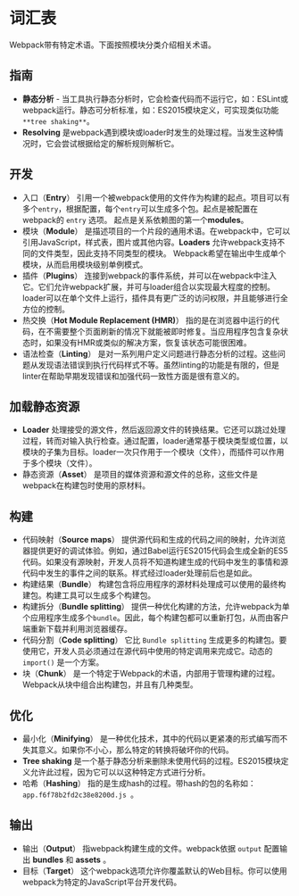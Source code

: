 # 词汇表

Webpack带有特定术语。下面按照模块分类介绍相关术语。

## 指南

* **静态分析** - 当工具执行静态分析时，它会检查代码而不运行它，如：ESLint或webpack运行。静态可分析标准，如：ES2015模块定义，可实现类似功能 `**tree shaking**`。
* **Resolving** 是webpack遇到模块或loader时发生的处理过程。当发生这种情况时，它会尝试根据给定的解析规则解析它。

## 开发

* 入口（**Entry**） 引用一个被webpack使用的文件作为构建的起点。项目可以有多个`entry`，根据配置，每个`entry`可以生成多个包。起点是被配置在webpack的 `entry` 选项。 起点是关系依赖图的第一个**modules**。
* 模块（**Module**） 是描述项目的一个片段的通用术语。在webpack中，它可以引用JavaScript，样式表，图片或其他内容。**Loaders** 允许webpack支持不同的文件类型，因此支持不同类型的模块。 Webpack希望在输出中生成单个模块，从而启用模块级别单例模式。
* 插件（**Plugins**） 连接到webpack的事件系统，并可以在webpack中注入它。它们允许webpack扩展，并可与loader组合以实现最大程度的控制。loader可以在单个文件上运行，插件具有更广泛的访问权限，并且能够进行全方位的控制。
* 热交换（**Hot Module Replacement (HMR)**） 指的是在浏览器中运行的代码，在不需要整个页面刷新的情况下就能被即时修复。当应用程序包含复杂状态时，如果没有HMR或类似的解决方案，恢复该状态可能很困难。
* 语法检查（**Linting**） 是对一系列用户定义问题进行静态分析的过程。这些问题从发现语法错误到执行代码样式不等。虽然linting的功能是有限的，但是linter在帮助早期发现错误和加强代码一致性方面是很有意义的。

## 加载静态资源

* **Loader** 处理接受的源文件，然后返回源文件的转换结果。它还可以跳过处理过程，转而对输入执行检查。通过配置，loader通常基于模块类型或位置，以模块的子集为目标。loader一次只作用于一个模块（文件），而插件可以作用于多个模块（文件）。
* 静态资源（**Asset**） 是项目的媒体资源和源文件的总称，这些文件是webpack在构建包时使用的原材料。

## 构建

* 代码映射（**Source maps**） 提供源代码和生成的代码之间的映射，允许浏览器提供更好的调试体验。例如，通过Babel运行ES2015代码会生成全新的ES5代码。如果没有源映射，开发人员将不知道构建生成的代码中发生的事情和源代码中发生的事件之间的联系。样式经过loader处理前后也是如此。
* 构建结果（**Bundle**） 构建包含将应用程序的源材料处理成可以使用的最终构建包。构建工具可以生成多个构建包。
* 构建拆分（**Bundle splitting**） 提供一种优化构建的方法，允许webpack为单个应用程序生成多个`bundle`。因此，每个构建包都可以重新打包，从而由客户端重新下载并利用浏览器缓存。
* 代码分割（**Code splitting**） 它比 `Bundle splitting` 生成更多的构建包。要使用它，开发人员必须通过在源代码中使用的特定调用来完成它。动态的 `import()` 是一个方案。
* 块（**Chunk**） 是一个特定于Webpack的术语，内部用于管理构建的过程。Webpack从块中组合出构建包，并且有几种类型。

## 优化

* 最小化（**Minifying**） 是一种优化技术，其中的代码以更紧凑的形式编写而不失其意义。如果你不小心，那么特定的转换将破坏你的代码。
* **Tree shaking** 是一个基于静态分析来删除未使用代码的过程。ES2015模块定义允许此过程，因为它可以以这种特定方式进行分析。
* 哈希（**Hashing**） 指的是生成hash的过程。带hash的包的名称如：`app.f6f78b2fd2c38e8200d.js `。

## 输出

* 输出（**Output**） 指webpack构建生成的文件。webpack依据 `output` 配置输出 **bundles** 和 **assets** 。
* 目标（**Target**） 这个webpack选项允许你覆盖默认的Web目标。你可以使用webpack为特定的JavaScript平台开发代码。
